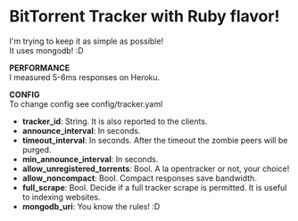 # BitTorrent Tracker with Ruby flavor!
I'm trying to keep it as simple as possible!  
It uses mongodb! :D

__PERFORMANCE__  
I measured 5-6ms responses on Heroku.

__CONFIG__  
To change config see config/tracker.yaml

* **tracker_id**: String. It is also reported to the clients.
* **announce_interval**: In seconds.
* **timeout_interval**: In seconds. After the timeout the zombie peers will be purged.
* **min_announce_interval**: In seconds.
* **allow_unregistered_torrents**: Bool. A la opentracker or not, your choice!
* **allow_noncompact**: Bool. Compact responses save bandwidth.
* **full_scrape**: Bool. Decide if a full tracker scrape is permitted. It is useful to indexing websites.
* **mongodb_uri**: You know the rules! :D